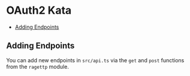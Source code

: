 # OAuth2 Kata

<!-- toc -->

- [Adding Endpoints](#adding-endpoints)

<!-- tocstop -->

## Adding Endpoints

You can add new endpoints in `src/api.ts` via the `get` and `post` functions from the `ragettp` module.
